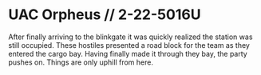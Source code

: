 # UAC Orpheus // 2-22-5016U

After finally arriving to the blinkgate it was quickly realized the station was still occupied. These hostiles presented a road block for the team as they entered the cargo bay.
Having finally made it through they bay, the party pushes on. Things are only uphill from here.
